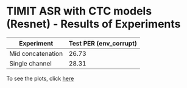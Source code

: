 # TIMIT ASR with CTC models (Resnet) - Results of Experiments

| Experiment                | Test PER (env_corrupt) |
| ------------------------- | ---------------------- |
| Mid concatenation         | 26.73                  |
| Single channel            | 28.31                  |

To see the plots, click [here](https://share.streamlit.io/prabodhw96/log_streamlit/app.py)